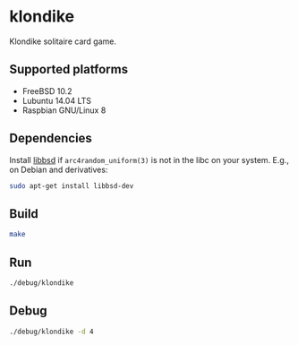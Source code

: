 # klondike

Klondike solitaire card game.

## Supported platforms

  * FreeBSD 10.2
  * Lubuntu 14.04 LTS
  * Raspbian GNU/Linux 8

## Dependencies

Install [libbsd](http://libbsd.freedesktop.org/wiki/) if `arc4random_uniform(3)`
is not in the libc on your system. E.g., on Debian and derivatives:

```bash
sudo apt-get install libbsd-dev
```

## Build

```bash
make
```

## Run

```bash
./debug/klondike
```

## Debug

```bash
./debug/klondike -d 4
```
